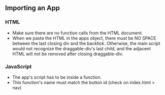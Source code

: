 ## Importing an App

### HTML

- Make sure there are no function calls from the HTML document. 
- When we paste the HTML in the apps object, there must be NO SPACE between the last closing div and the backtick. Otherwise, the main script would not recognize the draggable-div's last child, and the adjacent HTML will not be removed after closing draggable-div.

### JavaScript

- The app's script has to be inside a function.
- This function's name must match the button id (check on index.html > nav)